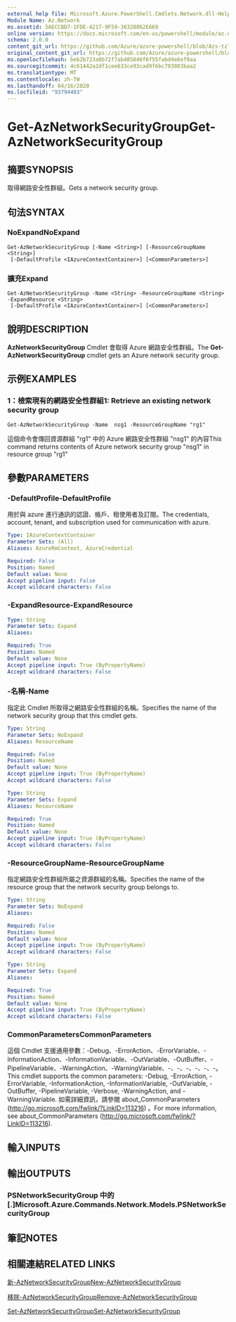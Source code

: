 ```yaml
---
external help file: Microsoft.Azure.PowerShell.Cmdlets.Network.dll-Help.xml
Module Name: Az.Network
ms.assetid: 5AECCBD7-1FDE-4217-9F59-36328062E669
online version: https://docs.microsoft.com/en-us/powershell/module/az.network/get-aznetworksecuritygroup
schema: 2.0.0
content_git_url: https://github.com/Azure/azure-powershell/blob/Azs-tzl/src/Network/Network/help/Get-AzNetworkSecurityGroup.md
original_content_git_url: https://github.com/Azure/azure-powershell/blob/Azs-tzl/src/Network/Network/help/Get-AzNetworkSecurityGroup.md
ms.openlocfilehash: beb2b723a0b72f7ab485846f6f55fabd4e6ef9aa
ms.sourcegitcommit: 4c61442a2df1cee633ce93cad9f6bc793803baa2
ms.translationtype: MT
ms.contentlocale: zh-TW
ms.lasthandoff: 04/16/2020
ms.locfileid: "93794403"
---
```

# <span data-ttu-id="49f8b-101">Get-AzNetworkSecurityGroup</span><span class="sxs-lookup"><span data-stu-id="49f8b-101">Get-AzNetworkSecurityGroup</span></span>

## <span data-ttu-id="49f8b-102">摘要</span><span class="sxs-lookup"><span data-stu-id="49f8b-102">SYNOPSIS</span></span>
<span data-ttu-id="49f8b-103">取得網路安全性群組。</span><span class="sxs-lookup"><span data-stu-id="49f8b-103">Gets a network security group.</span></span>

## <span data-ttu-id="49f8b-104">句法</span><span class="sxs-lookup"><span data-stu-id="49f8b-104">SYNTAX</span></span>

### <span data-ttu-id="49f8b-105">NoExpand</span><span class="sxs-lookup"><span data-stu-id="49f8b-105">NoExpand</span></span>
```
Get-AzNetworkSecurityGroup [-Name <String>] [-ResourceGroupName <String>]
 [-DefaultProfile <IAzureContextContainer>] [<CommonParameters>]
```

### <span data-ttu-id="49f8b-106">擴充</span><span class="sxs-lookup"><span data-stu-id="49f8b-106">Expand</span></span>
```
Get-AzNetworkSecurityGroup -Name <String> -ResourceGroupName <String> -ExpandResource <String>
 [-DefaultProfile <IAzureContextContainer>] [<CommonParameters>]
```

## <span data-ttu-id="49f8b-107">說明</span><span class="sxs-lookup"><span data-stu-id="49f8b-107">DESCRIPTION</span></span>
<span data-ttu-id="49f8b-108">**AzNetworkSecurityGroup** Cmdlet 會取得 Azure 網路安全性群組。</span><span class="sxs-lookup"><span data-stu-id="49f8b-108">The **Get-AzNetworkSecurityGroup** cmdlet gets an Azure network security group.</span></span>

## <span data-ttu-id="49f8b-109">示例</span><span class="sxs-lookup"><span data-stu-id="49f8b-109">EXAMPLES</span></span>

### <span data-ttu-id="49f8b-110">1：檢索現有的網路安全性群組</span><span class="sxs-lookup"><span data-stu-id="49f8b-110">1: Retrieve an existing network security group</span></span>
```
Get-AzNetworkSecurityGroup -Name  nsg1 -ResourceGroupName "rg1"
```

<span data-ttu-id="49f8b-111">這個命令會傳回資源群組 "rg1" 中的 Azure 網路安全性群組 "nsg1" 的內容</span><span class="sxs-lookup"><span data-stu-id="49f8b-111">This command returns contents of Azure network security group "nsg1" in resource group "rg1"</span></span>

## <span data-ttu-id="49f8b-112">參數</span><span class="sxs-lookup"><span data-stu-id="49f8b-112">PARAMETERS</span></span>

### <span data-ttu-id="49f8b-113">-DefaultProfile</span><span class="sxs-lookup"><span data-stu-id="49f8b-113">-DefaultProfile</span></span>
<span data-ttu-id="49f8b-114">用於與 azure 進行通訊的認證、帳戶、租使用者及訂閱。</span><span class="sxs-lookup"><span data-stu-id="49f8b-114">The credentials, account, tenant, and subscription used for communication with azure.</span></span>

```yaml
Type: IAzureContextContainer
Parameter Sets: (All)
Aliases: AzureRmContext, AzureCredential

Required: False
Position: Named
Default value: None
Accept pipeline input: False
Accept wildcard characters: False
```

### <span data-ttu-id="49f8b-115">-ExpandResource</span><span class="sxs-lookup"><span data-stu-id="49f8b-115">-ExpandResource</span></span>
```yaml
Type: String
Parameter Sets: Expand
Aliases: 

Required: True
Position: Named
Default value: None
Accept pipeline input: True (ByPropertyName)
Accept wildcard characters: False
```

### <span data-ttu-id="49f8b-116">-名稱</span><span class="sxs-lookup"><span data-stu-id="49f8b-116">-Name</span></span>
<span data-ttu-id="49f8b-117">指定此 Cmdlet 所取得之網路安全性群組的名稱。</span><span class="sxs-lookup"><span data-stu-id="49f8b-117">Specifies the name of the network security group that this cmdlet gets.</span></span>

```yaml
Type: String
Parameter Sets: NoExpand
Aliases: ResourceName

Required: False
Position: Named
Default value: None
Accept pipeline input: True (ByPropertyName)
Accept wildcard characters: False
```

```yaml
Type: String
Parameter Sets: Expand
Aliases: ResourceName

Required: True
Position: Named
Default value: None
Accept pipeline input: True (ByPropertyName)
Accept wildcard characters: False
```

### <span data-ttu-id="49f8b-118">-ResourceGroupName</span><span class="sxs-lookup"><span data-stu-id="49f8b-118">-ResourceGroupName</span></span>
<span data-ttu-id="49f8b-119">指定網路安全性群組所屬之資源群組的名稱。</span><span class="sxs-lookup"><span data-stu-id="49f8b-119">Specifies the name of the resource group that the network security group belongs to.</span></span>

```yaml
Type: String
Parameter Sets: NoExpand
Aliases: 

Required: False
Position: Named
Default value: None
Accept pipeline input: True (ByPropertyName)
Accept wildcard characters: False
```

```yaml
Type: String
Parameter Sets: Expand
Aliases: 

Required: True
Position: Named
Default value: None
Accept pipeline input: True (ByPropertyName)
Accept wildcard characters: False
```

### <span data-ttu-id="49f8b-120">CommonParameters</span><span class="sxs-lookup"><span data-stu-id="49f8b-120">CommonParameters</span></span>
<span data-ttu-id="49f8b-121">這個 Cmdlet 支援通用參數：-Debug、-ErrorAction、-ErrorVariable、-InformationAction、-InformationVariable、-OutVariable、-OutBuffer、-PipelineVariable、-WarningAction、-WarningVariable、-、-、-、-、-、-。</span><span class="sxs-lookup"><span data-stu-id="49f8b-121">This cmdlet supports the common parameters: -Debug, -ErrorAction, -ErrorVariable, -InformationAction, -InformationVariable, -OutVariable, -OutBuffer, -PipelineVariable, -Verbose, -WarningAction, and -WarningVariable.</span></span> <span data-ttu-id="49f8b-122">如需詳細資訊，請參閱 about_CommonParameters (http://go.microsoft.com/fwlink/?LinkID=113216) 。</span><span class="sxs-lookup"><span data-stu-id="49f8b-122">For more information, see about_CommonParameters (http://go.microsoft.com/fwlink/?LinkID=113216).</span></span>

## <span data-ttu-id="49f8b-123">輸入</span><span class="sxs-lookup"><span data-stu-id="49f8b-123">INPUTS</span></span>

## <span data-ttu-id="49f8b-124">輸出</span><span class="sxs-lookup"><span data-stu-id="49f8b-124">OUTPUTS</span></span>

### <span data-ttu-id="49f8b-125">PSNetworkSecurityGroup 中的 [.]</span><span class="sxs-lookup"><span data-stu-id="49f8b-125">Microsoft.Azure.Commands.Network.Models.PSNetworkSecurityGroup</span></span>

## <span data-ttu-id="49f8b-126">筆記</span><span class="sxs-lookup"><span data-stu-id="49f8b-126">NOTES</span></span>

## <span data-ttu-id="49f8b-127">相關連結</span><span class="sxs-lookup"><span data-stu-id="49f8b-127">RELATED LINKS</span></span>

[<span data-ttu-id="49f8b-128">新-AzNetworkSecurityGroup</span><span class="sxs-lookup"><span data-stu-id="49f8b-128">New-AzNetworkSecurityGroup</span></span>](./New-AzNetworkSecurityGroup.md)

[<span data-ttu-id="49f8b-129">移除-AzNetworkSecurityGroup</span><span class="sxs-lookup"><span data-stu-id="49f8b-129">Remove-AzNetworkSecurityGroup</span></span>](./Remove-AzNetworkSecurityGroup.md)

[<span data-ttu-id="49f8b-130">Set-AzNetworkSecurityGroup</span><span class="sxs-lookup"><span data-stu-id="49f8b-130">Set-AzNetworkSecurityGroup</span></span>](./Set-AzNetworkSecurityGroup.md)


